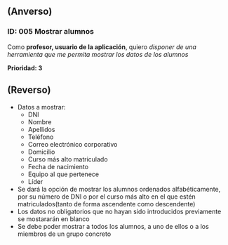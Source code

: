## (Anverso)

### **ID:** 005 **Mostrar alumnos**
Como **profesor, usuario de la aplicación**, quiero *disponer de una herramienta que me permita mostrar los datos de los alumnos*

**Prioridad: 3**

## (Reverso)

* Datos a mostrar: 
  * DNI
  * Nombre
  * Apellidos
  * Teléfono
  * Correo electrónico corporativo
  * Domicilio
  * Curso más alto matriculado
  * Fecha de nacimiento
  * Equipo al que pertenece
  * Líder
* Se dará la opción de mostrar los alumnos ordenados alfabéticamente, por su número de DNI o por el curso más alto en el que estén matriculados(tanto de forma ascendente como descendente)  
* Los datos no obligatorios que no hayan sido introducidos previamente se mostararán en blanco
* Se debe poder mostrar a todos los alumnos, a uno de ellos o a los miembros de un grupo concreto
